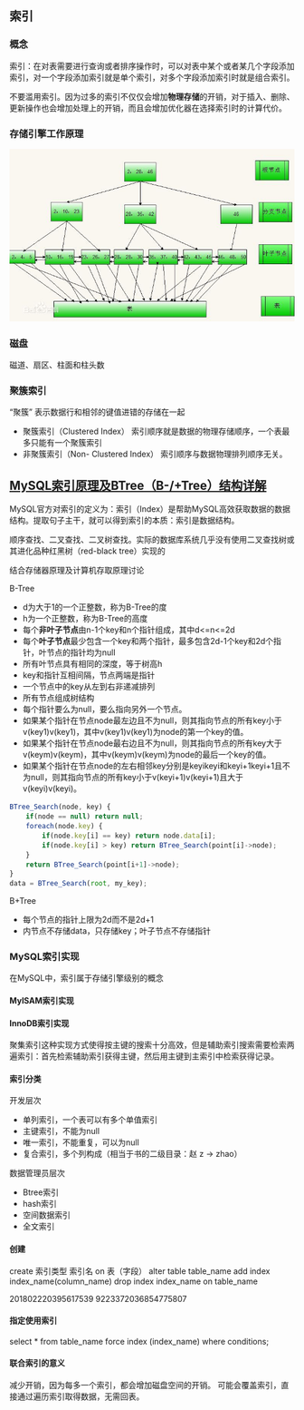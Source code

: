 ## 索引

### 概念
索引：在对表需要进行查询或者排序操作时，可以对表中某个或者某几个字段添加索引，对一个字段添加索引就是单个索引，对多个字段添加索引时就是组合索引。

不要滥用索引。因为过多的索引不仅仅会增加**物理存储**的开销，对于插入、删除、更新操作也会增加处理上的开销，而且会增加优化器在选择索引时的计算代价。

### 存储引擎工作原理
![存储引擎工作原理](../img/存储引擎工作原理.jpg) 

### 磁盘
磁道、扇区、柱面和柱头数

### 聚簇索引
“聚簇” 表示数据行和相邻的键值进错的存储在一起
* 聚簇索引（Clustered Index） 		索引顺序就是数据的物理存储顺序，一个表最多只能有一个聚簇索引
* 非聚簇索引（Non- Clustered Index） 	索引顺序与数据物理排列顺序无关。

## [MySQL索引原理及BTree（B-/+Tree）结构详解](/https://blog.csdn.net/u013967628/article/details/84305511)
MySQL官方对索引的定义为：索引（Index）是帮助MySQL高效获取数据的数据结构。提取句子主干，就可以得到索引的本质：索引是数据结构。

顺序查找、二叉查找、二叉树查找。实际的数据库系统几乎没有使用二叉查找树或其进化品种红黑树（red-black tree）实现的

结合存储器原理及计算机存取原理讨论

B-Tree
* d为大于1的一个正整数，称为B-Tree的度
* h为一个正整数，称为B-Tree的高度
* 每个**非叶子节点**由n-1个key和n个指针组成，其中d<=n<=2d
* 每个**叶子节点**最少包含一个key和两个指针，最多包含2d-1个key和2d个指针，叶节点的指针均为null 
* 所有叶节点具有相同的深度，等于树高h
* key和指针互相间隔，节点两端是指针
* 一个节点中的key从左到右非递减排列
* 所有节点组成树结构
* 每个指针要么为null，要么指向另外一个节点。
* 如果某个指针在节点node最左边且不为null，则其指向节点的所有key小于v(key1)v(key1)，其中v(key1)v(key1)为node的第一个key的值。
* 如果某个指针在节点node最右边且不为null，则其指向节点的所有key大于v(keym)v(keym)，其中v(keym)v(keym)为node的最后一个key的值。
* 如果某个指针在节点node的左右相邻key分别是keyikeyi和keyi+1keyi+1且不为null，则其指向节点的所有key小于v(keyi+1)v(keyi+1)且大于v(keyi)v(keyi)。

```ts
BTree_Search(node, key) {
    if(node == null) return null;
    foreach(node.key) {
        if(node.key[i] == key) return node.data[i];
        if(node.key[i] > key) return BTree_Search(point[i]->node);
    }
    return BTree_Search(point[i+1]->node);
}
data = BTree_Search(root, my_key);
```

B+Tree
* 每个节点的指针上限为2d而不是2d+1
* 内节点不存储data，只存储key；叶子节点不存储指针

### MySQL索引实现
在MySQL中，索引属于存储引擎级别的概念
#### MyISAM索引实现
#### InnoDB索引实现
聚集索引这种实现方式使得按主键的搜索十分高效，但是辅助索引搜索需要检索两遍索引：首先检索辅助索引获得主键，然后用主键到主索引中检索获得记录。


#### 索引分类
开发层次
* 单列索引，一个表可以有多个单值索引
* 主键索引，不能为null
* 唯一索引，不能重复，可以为null
* 复合索引，多个列构成（相当于书的二级目录：赵  z -> zhao）

数据管理员层次
* Btree索引
* hash索引
* 空间数据索引
* 全文索引

#### 创建
create 索引类型 索引名 on 表（字段）
alter table table_name add index index_name(column_name)
drop index index_name on table_name

201802220395617539
9223372036854775807


#### 指定使用索引
select * from table_name force index (index_name) where conditions;


#### 联合索引的意义
减少开销，因为每多一个索引，都会增加磁盘空间的开销。
可能会覆盖索引，直接通过遍历索引取得数据，无需回表。